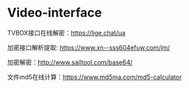 # Video-interface

TVBOX接口在线解密：https://lige.chat/ua

加密接口解析提取: https://www.xn--sss604efuw.com/jm/ 

加密解密：http://www.sailtool.com/base64/

文件md5在线计算：https://www.md5ma.com/md5-calculator

